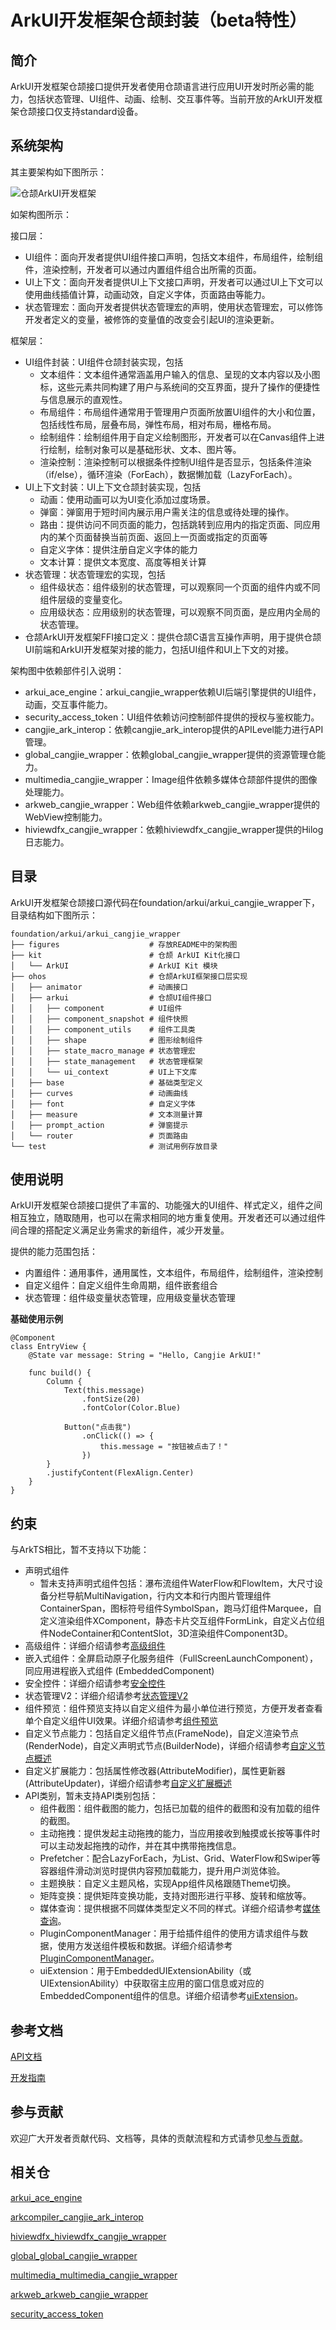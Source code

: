 # ArkUI开发框架仓颉封装（beta特性）<a name="ZH-CN_TOPIC_0000001076213364"></a>

## 简介<a name="section15701932113019"></a>

ArkUI开发框架仓颉接口提供开发者使用仓颉语言进行应用UI开发时所必需的能力，包括状态管理、UI组件、动画、绘制、交互事件等。当前开放的ArkUI开发框架仓颉接口仅支持standard设备。

## 系统架构

其主要架构如下图所示：

![仓颉ArkUI开发框架](./figures/arkui_arkui_cangjie_wrapper.png)

如架构图所示：

接口层：
- UI组件：面向开发者提供UI组件接口声明，包括文本组件，布局组件，绘制组件，渲染控制，开发者可以通过内置组件组合出所需的页面。
- UI上下文：面向开发者提供UI上下文接口声明，开发者可以通过UI上下文可以使用曲线插值计算，动画动效，自定义字体，页面路由等能力。
- 状态管理宏：面向开发者提供状态管理宏的声明，使用状态管理宏，可以修饰开发者定义的变量，被修饰的变量值的改变会引起UI的渲染更新。

框架层：
- UI组件封装：UI组件仓颉封装实现，包括
  - 文本组件：文本组件通常涵盖用户输入的信息、呈现的文本内容以及小图标，这些元素共同构建了用户与系统间的交互界面，提升了操作的便捷性与信息展示的直观性。
  - 布局组件：布局组件通常用于管理用户页面所放置UI组件的大小和位置，包括线性布局，层叠布局，弹性布局，相对布局，栅格布局。
  - 绘制组件：绘制组件用于自定义绘制图形，开发者可以在Canvas组件上进行绘制，绘制对象可以是基础形状、文本、图片等。
  - 渲染控制：渲染控制可以根据条件控制UI组件是否显示，包括条件渲染（if/else），循环渲染（ForEach），数据懒加载（LazyForEach）。
- UI上下文封装：UI上下文仓颉封装实现，包括
  - 动画：使用动画可以为UI变化添加过度场景。
  - 弹窗：弹窗用于短时间内展示用户需关注的信息或待处理的操作。
  - 路由：提供访问不同页面的能力，包括跳转到应用内的指定页面、同应用内的某个页面替换当前页面、返回上一页面或指定的页面等
  - 自定义字体：提供注册自定义字体的能力
  - 文本计算：提供文本宽度、高度等相关计算
- 状态管理：状态管理宏的实现，包括
  - 组件级状态：组件级别的状态管理，可以观察同一个页面的组件内或不同组件层级的变量变化。
  - 应用级状态：应用级别的状态管理，可以观察不同页面，是应用内全局的状态管理。
- 仓颉ArkUI开发框架FFI接口定义：提供仓颉C语言互操作声明，用于提供仓颉UI前端和ArkUI开发框架对接的能力，包括UI组件和UI上下文的对接。

架构图中依赖部件引入说明：

- arkui_ace_engine：arkui_cangjie_wrapper依赖UI后端引擎提供的UI组件，动画，交互事件能力。
- security_access_token：UI组件依赖访问控制部件提供的授权与鉴权能力。
- cangjie_ark_interop：依赖cangjie_ark_interop提供的APILevel能力进行API管理。
- global_cangjie_wrapper：依赖global_cangjie_wrapper提供的资源管理仓能力。
- multimedia_cangjie_wrapper：Image组件依赖多媒体仓颉部件提供的图像处理能力。
- arkweb_cangjie_wrapper：Web组件依赖arkweb_cangjie_wrapper提供的WebView控制能力。
- hiviewdfx_cangjie_wrapper：依赖hiviewdfx_cangjie_wrapper提供的Hilog日志能力。

## 目录<a name="section1791423143211"></a>

ArkUI开发框架仓颉接口源代码在foundation/arkui/arkui\_cangjie\_wrapper下，目录结构如下图所示：

```
foundation/arkui/arkui_cangjie_wrapper
├── figures                    # 存放README中的架构图
├── kit                        # 仓颉 ArkUI Kit化接口
│   └── ArkUI                  # ArkUI Kit 模块
├── ohos                       # 仓颉ArkUI框架接口层实现
│   ├── animator               # 动画接口
│   ├── arkui                  # 仓颉UI组件接口
│   │   ├── component          # UI组件
│   │   ├── component_snapshot # 组件快照
│   │   ├── component_utils    # 组件工具类
│   │   ├── shape              # 图形绘制组件
│   │   ├── state_macro_manage # 状态管理宏
│   │   ├── state_management   # 状态管理框架
│   │   └── ui_context         # UI上下文库
│   ├── base                   # 基础类型定义
│   ├── curves                 # 动画曲线
│   ├── font                   # 自定义字体
│   ├── measure                # 文本测量计算
│   ├── prompt_action          # 弹窗提示
│   └── router                 # 页面路由
└── test                       # 测试用例存放目录
```

## 使用说明<a name="section171384529150"></a>

ArkUI开发框架仓颉接口提供了丰富的、功能强大的UI组件、样式定义，组件之间相互独立，随取随用，也可以在需求相同的地方重复使用。开发者还可以通过组件间合理的搭配定义满足业务需求的新组件，减少开发量。

提供的能力范围包括：
- 内置组件：通用事件，通用属性，文本组件，布局组件，绘制组件，渲染控制
- 自定义组件：自定义组件生命周期，组件嵌套组合
- 状态管理：组件级变量状态管理，应用级变量状态管理

**基础使用示例**

```cangjie  
@Component
class EntryView {
    @State var message: String = "Hello, Cangjie ArkUI!"
    
    func build() {
        Column {
            Text(this.message)
                .fontSize(20)
                .fontColor(Color.Blue)
            
            Button("点击我")
                .onClick(() => {
                    this.message = "按钮被点击了！"
                })
        }
        .justifyContent(FlexAlign.Center)
    }
}
```

## 约束

与ArkTS相比，暂不支持以下功能：
- 声明式组件
  - 暂未支持声明式组件包括：瀑布流组件WaterFlow和FlowItem，大尺寸设备分栏导航MultiNavigation，行内文本和行内图片管理组件ContainerSpan，图标符号组件SymbolSpan，跑马灯组件Marquee，自定义渲染组件XComponent，静态卡片交互组件FormLink，自定义占位组件NodeContainer和ContentSlot，3D渲染组件Component3D。
- 高级组件：详细介绍请参考[高级组件](https://gitcode.com/openharmony/docs/blob/master/zh-cn/application-dev/reference/apis-arkui/arkui-ts/ohos-arkui-advanced-Chip.md)
- 嵌入式组件：全屏启动原子化服务组件（FullScreenLaunchComponent），同应用进程嵌入式组件 (EmbeddedComponent)
- 安全控件：详细介绍请参考[安全控件](https://gitcode.com/openharmony/docs/blob/master/zh-cn/application-dev/reference/apis-arkui/arkui-ts/ts-security-components-pastebutton.md)
- 状态管理V2：详细介绍请参考[状态管理V2](https://gitcode.com/openharmony/docs/blob/master/zh-cn/application-dev/ui/state-management/arkts-mvvm-V2.md)
- 组件预览：组件预览支持以自定义组件为最小单位进行预览，方便开发者查看单个自定义组件UI效果。详细介绍请参考[组件预览](https://gitcode.com/openharmony/docs/blob/master/zh-cn/application-dev/reference/apis-arkui/arkui-ts/ts-universal-component-previewer.md)
- 自定义节点能力：包括自定义组件节点(FrameNode)，自定义渲染节点(RenderNode)，自定义声明式节点(BuilderNode)，详细介绍请参考[自定义节点概述](https://gitcode.com/openharmony/docs/blob/master/zh-cn/application-dev/ui/arkts-user-defined-node.md)
- 自定义扩展能力：包括属性修改器(AttributeModifier)，属性更新器(AttributeUpdater)，详细介绍请参考[自定义扩展概述](https://gitcode.com/openharmony/docs/blob/master/zh-cn/application-dev/ui/arkts-user-defined-modifier.md)
- API类别，暂未支持API类别包括：
  - 组件截图：组件截图的能力，包括已加载的组件的截图和没有加载的组件的截图。
  - 主动拖拽：提供发起主动拖拽的能力，当应用接收到触摸或长按等事件时可以主动发起拖拽的动作，并在其中携带拖拽信息。
  - Prefetcher：配合LazyForEach，为List、Grid、WaterFlow和Swiper等容器组件滑动浏览时提供内容预加载能力，提升用户浏览体验。
  - 主题换肤：自定义主题风格，实现App组件风格跟随Theme切换。
  - 矩阵变换：提供矩阵变换功能，支持对图形进行平移、旋转和缩放等。
  - 媒体查询：提供根据不同媒体类型定义不同的样式。详细介绍请参考[媒体查询](https://gitcode.com/openharmony/docs/blob/master/zh-cn/application-dev/reference/apis-arkui/js-apis-mediaquery.md)。
  - PluginComponentManager：用于给插件组件的使用方请求组件与数据，使用方发送组件模板和数据。详细介绍请参考[PluginComponentManager](https://gitcode.com/openharmony/docs/blob/master/zh-cn/application-dev/reference/apis-arkui/js-apis-plugincomponent.md)。
  - uiExtension：用于EmbeddedUIExtensionAbility（或UIExtensionAbility）中获取宿主应用的窗口信息或对应的EmbeddedComponent组件的信息。详细介绍请参考[uiExtension](https://gitcode.com/openharmony/docs/blob/master/zh-cn/application-dev/reference/apis-arkui/js-apis-arkui-uiExtension.md)。

## 参考文档<a name="section171384529152"></a>

[API文档](https://gitcode.com/openharmony-sig/arkcompiler_cangjie_ark_interop/blob/master/doc/API_Reference/summary_cjnative_ohos.md)

[开发指南](https://gitcode.com/openharmony-sig/arkcompiler_cangjie_ark_interop/blob/master/doc/Dev_Guide/source_zh_cn/arkui-cj/cj-ui-development-overview.md)

## 参与贡献<a name="section171384529153"></a>

欢迎广大开发者贡献代码、文档等，具体的贡献流程和方式请参见[参与贡献](https://gitcode.com/openharmony/docs/blob/master/zh-cn/contribute/%E5%8F%82%E4%B8%8E%E8%B4%A1%E7%8C%AE.md)。

## 相关仓<a name="section1447164910172"></a>

[arkui_ace_engine](https://gitcode.com/openharmony/arkui_ace_engine)

[arkcompiler_cangjie_ark_interop](https://gitcode.com/openharmony-sig/arkcompiler_cangjie_ark_interop)

[hiviewdfx_hiviewdfx_cangjie_wrapper](https://gitcode.com/openharmony-sig/hiviewdfx_hiviewdfx_cangjie_wrapper)

[global_global_cangjie_wrapper](https://gitcode.com/openharmony-sig/global_global_cangjie_wrapper)

[multimedia_multimedia_cangjie_wrapper](https://gitcode.com/openharmony-sig/multimedia_multimedia_cangjie_wrapper)

[arkweb_arkweb_cangjie_wrapper](https://gitcode.com/openharmony-sig/arkweb_arkweb_cangjie_wrapper)

[security_access_token](https://gitcode.com/openharmony/security_access_token)
